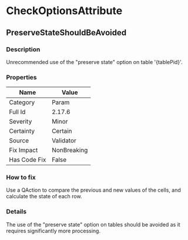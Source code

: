 ﻿---  
uid: Validator_2_17_6  
---

# CheckOptionsAttribute

## PreserveStateShouldBeAvoided

### Description

Unrecommended use of the "preserve state" option on table '{tablePid}'.

### Properties

| Name         | Value       |
| ------------ | ----------- |
| Category     | Param       |
| Full Id      | 2.17.6      |
| Severity     | Minor       |
| Certainty    | Certain     |
| Source       | Validator   |
| Fix Impact   | NonBreaking |
| Has Code Fix | False       |

### How to fix

Use a QAction to compare the previous and new values of the cells, and calculate the state of each row.

### Details

The use of the "preserve state" option on tables should be avoided as it requires sig­nificantly more processing.
